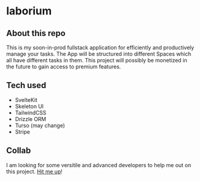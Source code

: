 # laborium

## About this repo

This is my soon-in-prod fullstack application for efficiently and productively manage your tasks. The App will be structured into different Spaces which all have different tasks in them. This project will possibly be monetized in the future to gain access to premium features.

## Tech used

- SvelteKit
- Skeleton UI
- TailwindCSS
- Drizzle ORM
- Turso (may change)
- Stripe

## Collab

I am looking for some versitile and advanced developers to help me out on this project. [Hit me up](https://nevillebrem.com/contact)!
